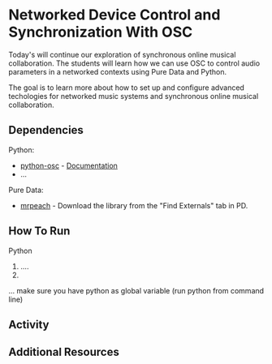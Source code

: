 # Networked Device Control and Synchronization With OSC

Today's will continue our exploration of synchronous online musical collaboration. The students will learn how we can use OSC to control audio parameters in a networked contexts using Pure Data and Python.

The goal is to learn more about how to set up and configure advanced techologies for networked music systems and synchronous online musical collaboration.

## Dependencies

Python:

- [python-osc](https://github.com/attwad/python-osc) - [Documentation](https://python-osc.readthedocs.io/en/latest/)
- ...

Pure Data:

- [mrpeach](https://github.com/pd-externals/mrpeach) - Download the library from the "Find Externals" tab in PD.

## How To Run

Python

1. ....
2.

... make sure you have python as global variable (run python from command line)

## Activity

## Additional Resources
